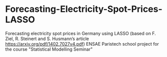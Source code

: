 # Forecasting-Electricity-Spot-Prices-LASSO
Forecasting electricity spot prices in Germany using LASSO (based on F. Ziel, R. Steinert and S. Husmann’s article https://arxiv.org/pdf/1402.7027v4.pdf)
ENSAE Paristech school project for the course "Statistical Modelling Seminar"
